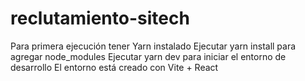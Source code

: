 # reclutamiento-sitech
Para primera ejecución tener Yarn instalado
Ejecutar yarn install para agregar node_modules
Ejecutar yarn dev para iniciar el entorno de desarrollo
El entorno está creado con Vite + React
